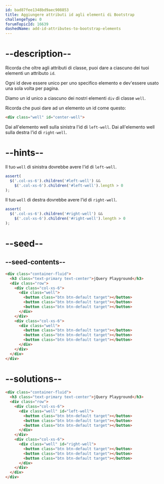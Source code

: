 ```yaml
---
id: bad87fee1348bd9aec908853
title: Aggiungere attributi id agli elementi di Bootstrap
challengeType: 0
forumTopicId: 16639
dashedName: add-id-attributes-to-bootstrap-elements
---
```


# --description--

Ricorda che oltre agli attributi di classe, puoi dare a ciascuno dei tuoi elementi un attributo `id`.

Ogni id deve essere unico per uno specifico elemento e dev'essere usato una sola volta per pagina.

Diamo un id unico a ciascuno dei nostri elementi `div` di classe `well`.

Ricorda che puoi dare ad un elemento un id come questo:

```html
<div class="well" id="center-well">
```

Dai all'elemento well sulla sinistra l'id di `left-well`. Dai all'elemento well sulla destra l'id di `right-well`.

# --hints--

Il tuo `well` di sinistra dovrebbe avere l'id di `left-well`.

```js
assert(
  $('.col-xs-6').children('#left-well') &&
    $('.col-xs-6').children('#left-well').length > 0
);
```

Il tuo `well` di destra dovrebbe avere l'id di `right-well`.

```js
assert(
  $('.col-xs-6').children('#right-well') &&
    $('.col-xs-6').children('#right-well').length > 0
);
```

# --seed--

## --seed-contents--

```html
<div class="container-fluid">
  <h3 class="text-primary text-center">jQuery Playground</h3>
  <div class="row">
    <div class="col-xs-6">
      <div class="well">
        <button class="btn btn-default target"></button>
        <button class="btn btn-default target"></button>
        <button class="btn btn-default target"></button>
      </div>
    </div>
    <div class="col-xs-6">
      <div class="well">
        <button class="btn btn-default target"></button>
        <button class="btn btn-default target"></button>
        <button class="btn btn-default target"></button>
      </div>
    </div>
  </div>
</div>
```

# --solutions--

```html
<div class="container-fluid">
  <h3 class="text-primary text-center">jQuery Playground</h3>
  <div class="row">
    <div class="col-xs-6">
      <div class="well" id="left-well">
        <button class="btn btn-default target"></button>
        <button class="btn btn-default target"></button>
        <button class="btn btn-default target"></button>
      </div>
    </div>
    <div class="col-xs-6">
      <div class="well" id="right-well">
        <button class="btn btn-default target"></button>
        <button class="btn btn-default target"></button>
        <button class="btn btn-default target"></button>
      </div>
    </div>
  </div>
</div>
```
